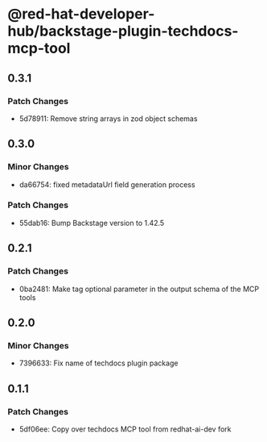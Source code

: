 # @red-hat-developer-hub/backstage-plugin-techdocs-mcp-tool

## 0.3.1

### Patch Changes

- 5d78911: Remove string arrays in zod object schemas

## 0.3.0

### Minor Changes

- da66754: fixed metadataUrl field generation process

### Patch Changes

- 55dab16: Bump Backstage version to 1.42.5

## 0.2.1

### Patch Changes

- 0ba2481: Make tag optional parameter in the output schema of the MCP tools

## 0.2.0

### Minor Changes

- 7396633: Fix name of techdocs plugin package

## 0.1.1

### Patch Changes

- 5df06ee: Copy over techdocs MCP tool from redhat-ai-dev fork
